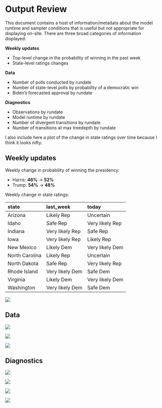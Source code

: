 # Output Review


This document contains a host of information/metadata about the model
runtime and sampler conditions that is useful but not appropriate for
displaying on-site. There are three broad categories of information
displayed:

**Weekly updates**

- Top-level change in the probability of winning in the past week
- State-level ratings changes

**Data**

- Number of polls conducted by rundate
- Number of state-level polls by probability of a democratic win
- Biden’s forecasted approval by rundate

**Diagnostics**

- Observations by rundate
- Model runtime by rundate
- Number of divergent transitions by rundate
- Number of transitions at max treedepth by rundate

I also include here a plot of the change in state ratings over time
because I think it looks nifty.

## Weekly updates

Weekly change in probability of winning the presidency:

- Harris: **46%** → **52%**
- Trump: **54%** → **48%**

Weekly change in state ratings:

| state          | last_week       | today           |
|:---------------|:----------------|:----------------|
| Arizona        | Likely Rep      | Uncertain       |
| Idaho          | Safe Rep        | Very likely Rep |
| Indiana        | Very likely Rep | Safe Rep        |
| Iowa           | Very likely Rep | Likely Rep      |
| New Mexico     | Likely Dem      | Very likely Dem |
| North Carolina | Likely Rep      | Uncertain       |
| North Dakota   | Safe Rep        | Very likely Rep |
| Rhode Island   | Very likely Dem | Safe Dem        |
| Virginia       | Likely Dem      | Very likely Dem |
| Washington     | Very likely Dem | Safe Dem        |

![](REVIEW_files/figure-commonmark/unnamed-chunk-4-1.png)

## Data

![](REVIEW_files/figure-commonmark/unnamed-chunk-5-1.png)

![](REVIEW_files/figure-commonmark/unnamed-chunk-6-1.png)

![](REVIEW_files/figure-commonmark/unnamed-chunk-7-1.png)

## Diagnostics

![](REVIEW_files/figure-commonmark/unnamed-chunk-8-1.png)

![](REVIEW_files/figure-commonmark/unnamed-chunk-9-1.png)

![](REVIEW_files/figure-commonmark/unnamed-chunk-10-1.png)

![](REVIEW_files/figure-commonmark/unnamed-chunk-11-1.png)
